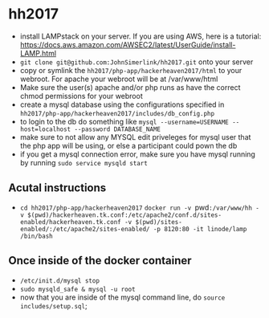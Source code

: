 # hh2017
- install LAMPstack on your server. If you are using AWS, here is a tutorial: https://docs.aws.amazon.com/AWSEC2/latest/UserGuide/install-LAMP.html 
- `git clone git@github.com:JohnSimerlink/hh2017.git` onto your server
- copy or symlink the `hh2017/php-app/hackerheaven2017/html` to your webroot. For apache your webroot will be at /var/www/html
- Make sure the user(s) apache and/or php runs as have the correct chmod permissions for your webroot
- create a mysql database using the configurations specified in `hh2017/php-app/hackerheaven2017/includes/db_config.php`
- to login to the db do something like `mysql --username=USERNAME --host=localhost --password DATABASE_NAME`
- make sure to not allow any MYSQL edit priveleges for mysql user that the php app will be using, or else a participant could pown the db
- if you get a mysql connection error, make sure you have mysql running by running `sudo service mysqld start`
## Acutal instructions
- `cd hh2017/php-app/hackerheaven2017`
`docker run -v `pwd`:/var/www/hh -v $(pwd)/hackerheaven.tk.conf:/etc/apache2/conf.d/sites-enabled/hackerheaven.tk.conf -v $(pwd)/sites-enabled/:/etc/apache2/sites-enabled/ -p 8120:80 -it linode/lamp /bin/bash`
## Once inside of the docker container
- `/etc/init.d/mysql stop`
- `sudo mysqld_safe & mysql -u root`
- now that you are inside of the mysql command line,  do `source includes/setup.sql`;
